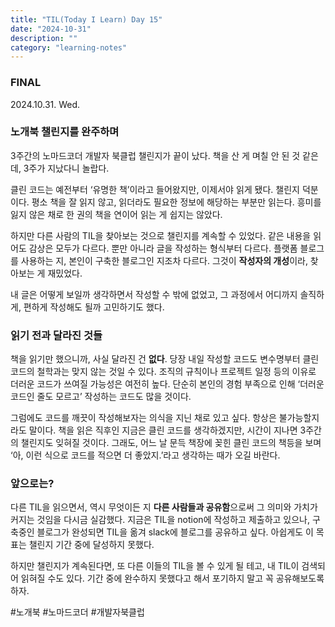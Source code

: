 ```yaml
---
title: "TIL(Today I Learn) Day 15"
date: "2024-10-31"
description: ""
category: "learning-notes"
---
```


### FINAL

2024.10.31. Wed.

### 노개북 챌린지를 완주하며

3주간의 노마드코더 개발자 북클럽 챌린지가 끝이 났다. 책을 산 게 며칠 안 된 것 같은데, 3주가 지났다니 놀랍다.

클린 코드는 예전부터 ‘유명한 책’이라고 들어왔지만, 이제서야 읽게 됐다. 챌린지 덕분이다. 평소 책을 잘 읽지 않고, 읽더라도 필요한 정보에 해당하는 부분만 읽는다. 흥미를 잃지 않은 채로 한 권의 책을 연이어 읽는 게 쉽지는 않았다.

하지만 다른 사람의 TIL을 찾아보는 것으로 챌린지를 계속할 수 있었다. 같은 내용을 읽어도 감상은 모두가 다르다. 뿐만 아니라 글을 작성하는 형식부터 다르다. 플랫폼 블로그를 사용하는 지, 본인이 구축한 블로그인 지조차 다르다. 그것이 **작성자의 개성**이라, 찾아보는 게 재밌었다.

내 글은 어떻게 보일까 생각하면서 작성할 수 밖에 없었고, 그 과정에서 어디까지 솔직하게, 편하게 작성해도 될까 고민하기도 했다.

### 읽기 전과 달라진 것들

책을 읽기만 했으니까, 사실 달라진 건 **없다**. 당장 내일 작성할 코드도 변수명부터 클린 코드의 철학과는 맞지 않는 것일 수 있다. 조직의 규칙이나 프로젝트 일정 등의 이유로 더러운 코드가 쓰여질 가능성은 여전히 높다. 단순히 본인의 경험 부족으로 인해 ‘더러운 코드인 줄도 모르고’ 작성하는 코드도 많을 것이다.

그럼에도 코드를 깨끗이 작성해보자는 의식을 지닌 채로 있고 싶다. 항상은 불가능할지라도 말이다. 책을 읽은 직후인 지금은 클린 코드를 생각하겠지만, 시간이 지나면 3주간의 챌린지도 잊혀질 것이다. 그래도, 어느 날 문득 책장에 꽂힌 클린 코드의 책등을 보며 ‘아, 이런 식으로 코드를 적으면 더 좋았지.’라고 생각하는 때가 오길 바란다.

### 앞으로는?

다른 TIL을 읽으면서, 역시 무엇이든 지 **다른 사람들과 공유함**으로써 그 의미와 가치가 커지는 것임을 다시금 실감했다. 지금은 TIL을 notion에 작성하고 제출하고 있으나, 구축중인 블로그가 완성되면 TIL을 옮겨 slack에 블로그를 공유하고 싶다. 아쉽게도 이 목표는 챌린지 기간 중에 달성하지 못했다.

하지만 챌린지가 계속된다면, 또 다른 이들의 TIL을 볼 수 있게 될 테고, 내 TIL이 검색되어 읽혀질 수도 있다. 기간 중에 완수하지 못했다고 해서 포기하지 말고 꼭 공유해보도록 하자.

#노개북 #노마드코더 #개발자북클럽
